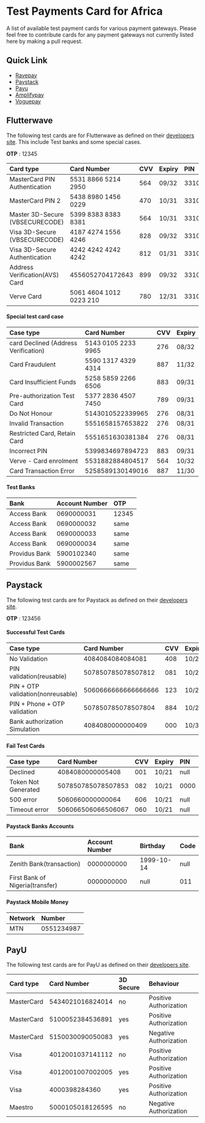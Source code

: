 # Test Payments Card for Africa

A list of available test payment cards for various payment gateways. Please feel free to contribute cards for any payment gateways not currently listed here by making a pull request.

## Quick Link

- [Ravepay](#flutterwave)
- [Paystack](#paystack)
- [Payu]()
- [Amplifypay]()
- [Voguepay]()

## Flutterwave

The following test cards are for Flutterwave as defined on their [developers site](https://developer.flutterwave.com/docs/test-cards). This include Test banks and some special cases.

**OTP** : 12345

Card type                         | Card Number                   | CVV       | Expiry      | PIN
:---------------------------------|:------------------------------|:----------|:------------|:---------
MasterCard PIN Authentication     | 5531 8866 5214 2950           | 564       | 09/32       | 3310
MasterCard PIN 2                  | 5438 8980 1456 0229           | 470       | 10/31       | 3310
Master 3D-Secure (VBSECURECODE)   | 5399 8383 8383 8381           | 564       | 10/31       | 3310
Visa 3D-Secure (VBSECURECODE)     | 4187 4274 1556 4246           | 828       | 09/32       | 3310
Visa 3D-Secure Authentication     | 4242 4242 4242 4242           | 812       | 01/31       | 3310
Address Verification(AVS) Card    | 4556052704172643              | 899       | 09/32       | 3310
Verve Card                        | 5061 4604 1012 0223 210       | 780       | 12/31       | 3310

#### Special test card case

Case type                              |  Card Number           | CVV       | Expiry
:--------------------------------------|:-----------------------|:----------|:------------
card Declined (Address Verification)   |  5143 0105 2233 9965   | 276       | 08/32 
Card Fraudulent                        |  5590 1317 4329 4314   | 887       | 11/32
Card Insufficient Funds                |  5258 5859 2266 6506   | 883       | 09/31
Pre-authorization Test Card            |  5377 2836 4507 7450   | 789       | 09/31
Do Not Honour                          |  5143010522339965      | 276       | 08/31
Invalid Transaction                    |  5551658157653822      | 276       | 08/31
Restricted Card, Retain Card           |  5551651630381384      | 276       | 08/31
Incorrect PIN                          |  5399834697894723      | 883       | 09/31
Verve - Card enrolment                 |  5531882884804517      | 564       | 10/32
Card Transaction Error                 |  5258589130149016      | 887       | 11/30

#### Test Banks

Bank            | Account Number     | OTP      
:---------------|:------------------|:-----------
Access Bank     | 0690000031       | 12345
Access Bank     | 0690000032       | same
Access Bank     | 0690000033       | same
Access Bank     | 0690000034       | same
Providus Bank   | 5900102340       | same
Providus Bank   | 5900002567       | same


## Paystack

The following test cards are for Paystack as defined on their [developers site](https://paystack.com/docs/payments/test-payments/).

**OTP** : 123456

#### Successful Test Cards

Case type                         | Card Number                   | CVV       | Expiry      | PIN
:---------------------------------|:------------------------------|:----------|:------------|:---------
No Validation                     | 4084084084084081              | 408       | 10/21       | null
PIN validation(reusable)          | 507850785078507812            | 081       | 10/21       | 1111
PIN + OTP validation(nonreusable) | 5060666666666666666           | 123       | 10/21       | 1234
PIN + Phone + OTP validation      | 507850785078507804            | 884       | 10/21       | 0000
Bank authorization Simulation     | 4084080000000409              | 000       | 10/31       | null

#### Fail Test Cards

Case type           | Card Number                   | CVV       | Expiry      | PIN
:-------------------|:------------------------------|:----------|:------------|:---------
Declined            | 4084080000005408              | 001       | 10/21       | null
Token Not Generated | 507850785078507853            | 082       | 10/21       | 0000
500 error           | 5060660000000064              | 606       | 10/21       | null
Timeout error       | 506066506066506067            | 060       | 10/21       | null

#### Paystack Banks Accounts

Bank                      | Account Number        | Birthday       | Code     
:-------------------------|:----------------------|:---------------|:---------
Zenith Bank(transaction)  | 0000000000            | 1999-10-14     | null 
First Bank of Nigeria(transfer) | 0000000000      | null           | 011

#### Paystack Mobile Money

Network        | Number                
:--------------|:------------------
MTN            | 0551234987        

## PayU

The following test cards are for PayU as defined on their [developers site](https://developers.payu.com/en/overview.html).

Card type               | Card Number                | 3D Secure   | Behaviour
:-----------------------|:---------------------------|:------------|:----------
MasterCard              | 5434021016824014	         | no          | Positive Authorization
MasterCard              | 5100052384536891	         | yes         | Positive Authorization
MasterCard              | 5150030090050083           | yes         | Negative Authorization
Visa                    | 4012001037141112           | no          | Positive Authorization
Visa                    | 4012001007002005           | yes         | Positive Authorization
Visa                    | 4000398284360              | yes         | Positive Authorization
Maestro                 | 5000105018126595           | no          | Negative Authorization

